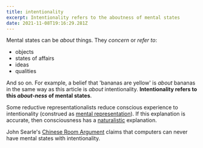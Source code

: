 ```yaml
---
title: intentionality
excerpt: Intentionality refers to the aboutness of mental states
date: 2021-11-08T19:16:29.281Z
---
```

Mental states can be *about* things. They *concern* or *refer to*:

* objects
* states of affairs
* ideas
* qualities

And so on. For example, a belief that 'bananas are yellow' is *about* bananas in the same way as this article is *about* intentionality. **Intentionality refers to this *about-ness* of mental states**.

Some reductive representationalists reduce conscious experience to intentionality (construed as [mental representation](/posts/mental-representation/)). If this explanation is accurate, then consciousness has a [naturalistic](https://plato.stanford.edu/entries/naturalism/) explanation.

John Searle's [Chinese Room Argument](https://plato.stanford.edu/entries/chinese-room/#Inte) claims that computers can never have mental states with intentionality.
